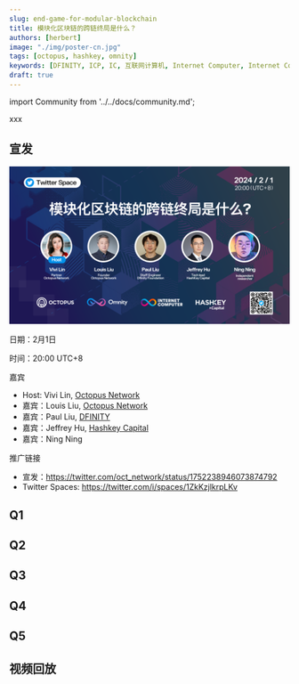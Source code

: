 ```yaml
---
slug: end-game-for-modular-blockchain
title: 模块化区块链的跨链终局是什么？
authors: [herbert]
image: "./img/poster-cn.jpg"
tags: [octopus, hashkey, omnity]
keywords: [DFINITY, ICP, IC, 互联网计算机, Internet Computer, Internet Computer Protocol, Web3, Crypto, Blockchain, 区块链, 加密货币, DApp, 去中心化, 去中心化应用, developer, Paul Liu, Hashkey, Octopus Network, Modular Blockchain, Omnity]
draft: true
---
```


import Community from '../../docs/community.md';

xxx

<!--truncate-->

## 宣发

![poster](./img/poster-cn.jpg)

日期：2月1日

时间：20:00 UTC+8

嘉宾

- Host: Vivi Lin, [Octopus Network](https://twitter.com/oct_network)
- 嘉宾：Louis Liu, [Octopus Network](https://twitter.com/oct_network)
- 嘉宾：Paul Liu, [DFINITY](https://twitter.com/dfinity)
- 嘉宾：Jeffrey Hu, [Hashkey Capital](https://twitter.com/HashKey_Capital)
- 嘉宾：Ning Ning

推广链接

- 宣发：https://twitter.com/oct_network/status/1752238946073874792
- Twitter Spaces: https://twitter.com/i/spaces/1ZkKzjlkrpLKv

## Q1

## Q2


## Q3

## Q4

## Q5

## 视频回放

<Community />